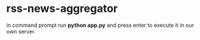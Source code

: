 # rss-news-aggregator
in command prompt run **python app.py** and press enter to execute it in our own server.
